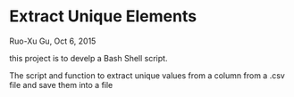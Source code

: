 # Extract Unique Elements
Ruo-Xu Gu, Oct 6, 2015

this project is to develp a Bash Shell script. 

The script and function to extract unique values from a column from a .csv file and save them into a file
